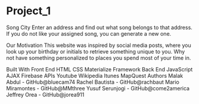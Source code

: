# Project_1

Song City
Enter an address and find out what song belongs to that address. If you do not like your assigned song, you can generate a new one.

Our Motivation
This website was inspired by social media posts, where you look up your birthday or initials to retrieve something unique to you. Why not have something personalized to places you spend most of your time in.

Built With
Front End
HTML
CSS
Materialize Framework
Back End
JavaScript
AJAX
Firebase
APIs
Youtube
Wikipedia
Itunes
MapQuest
Authors
Malak Abdul - GitHub@bluecam74
Rachel Bautista - GitHub@rachbaut
Mario Miramontes - GitHub@MMthree
Yusuf Serunjogi - GitHub@come2america
Jeffrey Orea - GitHub@jorea911
